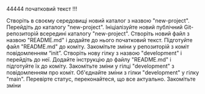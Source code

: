 44444 початковий текст !!!

Створіть в своєму середовищі новий каталог з назвою "new-project".
Перейдіть до каталогу "new-project".
Ініціалізуйте новий публічний Git-репозиторій всередині каталогу "new-project".
Створіть новий файл з назвою "README.md" і додайте до нього початковий текст.
Підготуйте файл "README.md" до коміту.
Закомітьте зміни у репозиторій з коміт повідомленням “init”.
Створіть нову гілку з назвою "development" і перейдіть до неї.
Додайте інструкцію до файлу "README.md" і підготуйте їх до коміту.
Закомітьте зміни у гілці "development" з повідомленням про коміт.
Об'єднайте зміни з гілки "development" у гілку "main".
Перевірте статус, переконайтеся, що все актуально.
Закомітьте зміни
